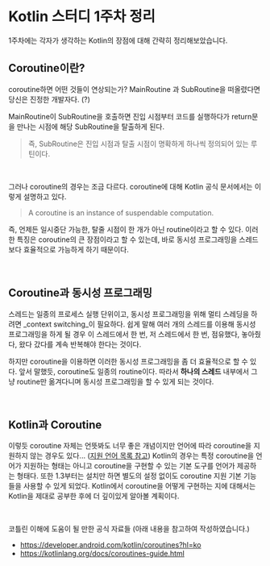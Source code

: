 # Kotlin 스터디 1주차 정리

1주차에는 각자가 생각하는 Kotlin의 장점에 대해 간략히 정리해보았습니다.


## Coroutine이란?

coroutine하면 어떤 것들이 연상되는가?
MainRoutine 과 SubRoutine을 떠올렸다면 당신은 진정한 개발자다. (?)

MainRoutine이 SubRoutine을 호출하면 진입 시점부터 코드를 실행하다가 return문을 만나는 시점에 해당 SubRoutine을 탈출하게 된다.

>즉, SubRoutine은 진입 시점과 탈출 시점이 명확하게 하나씩 정의되어 있는 루틴이다.

</br>

그러나 coroutine의 경우는 조금 다르다.
coroutine에 대해 Kotlin 공식 문서에서는 이렇게 설명하고 있다.

>A coroutine is an instance of suspendable computation.

즉, 언제든 일시중단 가능한, 탈줄 시점이 한 개가 아닌 routine이라고 할 수 있다.
이러한 특징은 coroutine의 큰 장점이라고 할 수 있는데, 바로 동시성 프로그래밍을 스레드보다 효율적으로 가능하게 하기 때문이다.

</br>

## Coroutine과 동시성 프로그래밍

스레드는 일종의 프로세스 실행 단위이고, 동시성 프로그래밍을 위해 멀티 스레딩을 하려면 _context switching_이 필요하다.
쉽게 말해 여러 개의 스레드를 이용해 동시성 프로그래밍을 하게 될 경우 이 스레드에서 한 번, 저 스레드에서 한 번, 점유했다, 놓아줬다, 왔다 갔다를 계속 반복해야 한다는 것이다.

하지만 coroutine을 이용하면 이러한 동시성 프로그래밍을 좀 더 효율적으로 할 수 있다.
앞서 말했듯, coroutine도 일종의 routine이다. 
따라서 **하나의 스레드** 내부에서 그냥 routine만 옮겨다니며 동시성 프로그래밍을 할 수 있게 되는 것이다. 

</br>


## Kotlin과 Coroutine

이렇듯 coroutine 자체는 언뜻봐도 너무 좋은 개념이지만 언어에 따라 coroutine을 지원하지 않는 경우도 있다... ([지원 언어 목록 참고](https://en.wikipedia.org/wiki/Coroutine#Native_support))
Kotlin의 경우는 특정 coroutine을 언어가 지원하는 형태는 아니고 coroutine을 구현할 수 있는 기본 도구를 언어가 제공하는 형태다. 
또한 1.3부터는 설치만 하면 별도의 설정 없이도 coroutine 지원 기본 기능들을 사용할 수 있게 되었다.
Kotlin에서 coroutine을 어떻게 구현하는 지에 대해서는 Kotlin을 제대로 공부한 후에 더 깊이있게 알아볼 계획이다.

</br>

코틀린 이해에 도움이 될 만한 공식 자료들 (아래 내용을 참고하여 작성하였습니다.)
- https://developer.android.com/kotlin/coroutines?hl=ko
- https://kotlinlang.org/docs/coroutines-guide.html